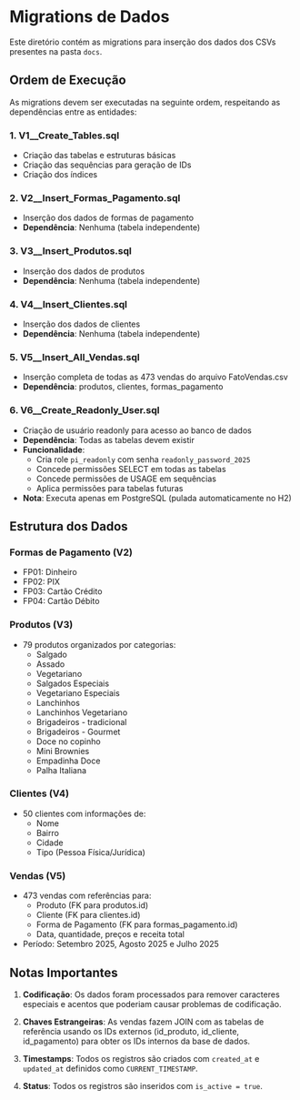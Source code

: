 # Migrations de Dados

Este diretório contém as migrations para inserção dos dados dos CSVs presentes na pasta `docs`.

## Ordem de Execução

As migrations devem ser executadas na seguinte ordem, respeitando as dependências entre as entidades:

### 1. V1__Create_Tables.sql
- Criação das tabelas e estruturas básicas
- Criação das sequências para geração de IDs
- Criação dos índices

### 2. V2__Insert_Formas_Pagamento.sql
- Inserção dos dados de formas de pagamento
- **Dependência**: Nenhuma (tabela independente)

### 3. V3__Insert_Produtos.sql
- Inserção dos dados de produtos
- **Dependência**: Nenhuma (tabela independente)

### 4. V4__Insert_Clientes.sql
- Inserção dos dados de clientes
- **Dependência**: Nenhuma (tabela independente)

### 5. V5__Insert_All_Vendas.sql
- Inserção completa de todas as 473 vendas do arquivo FatoVendas.csv
- **Dependência**: produtos, clientes, formas_pagamento

### 6. V6__Create_Readonly_User.sql
- Criação de usuário readonly para acesso ao banco de dados
- **Dependência**: Todas as tabelas devem existir
- **Funcionalidade**: 
  - Cria role `pi_readonly` com senha `readonly_password_2025`
  - Concede permissões SELECT em todas as tabelas
  - Concede permissões de USAGE em sequências
  - Aplica permissões para tabelas futuras
- **Nota**: Executa apenas em PostgreSQL (pulada automaticamente no H2)

## Estrutura dos Dados

### Formas de Pagamento (V2)
- FP01: Dinheiro
- FP02: PIX
- FP03: Cartão Crédito
- FP04: Cartão Débito

### Produtos (V3)
- 79 produtos organizados por categorias:
  - Salgado
  - Assado
  - Vegetariano
  - Salgados Especiais
  - Vegetariano Especiais
  - Lanchinhos
  - Lanchinhos Vegetariano
  - Brigadeiros - tradicional
  - Brigadeiros - Gourmet
  - Doce no copinho
  - Mini Brownies
  - Empadinha Doce
  - Palha Italiana

### Clientes (V4)
- 50 clientes com informações de:
  - Nome
  - Bairro
  - Cidade
  - Tipo (Pessoa Física/Jurídica)

### Vendas (V5)
- 473 vendas com referências para:
  - Produto (FK para produtos.id)
  - Cliente (FK para clientes.id)
  - Forma de Pagamento (FK para formas_pagamento.id)
  - Data, quantidade, preços e receita total
- Período: Setembro 2025, Agosto 2025 e Julho 2025

## Notas Importantes

1. **Codificação**: Os dados foram processados para remover caracteres especiais e acentos que poderiam causar problemas de codificação.

2. **Chaves Estrangeiras**: As vendas fazem JOIN com as tabelas de referência usando os IDs externos (id_produto, id_cliente, id_pagamento) para obter os IDs internos da base de dados.

3. **Timestamps**: Todos os registros são criados com `created_at` e `updated_at` definidos como `CURRENT_TIMESTAMP`.

4. **Status**: Todos os registros são inseridos com `is_active = true`.

<!-- 5. **V5 Migration**: A migration V5 usa uma tabela temporária para processar eficientemente as 473 vendas do arquivo CSV, fazendo JOIN com as tabelas de referência para obter os IDs corretos. -->